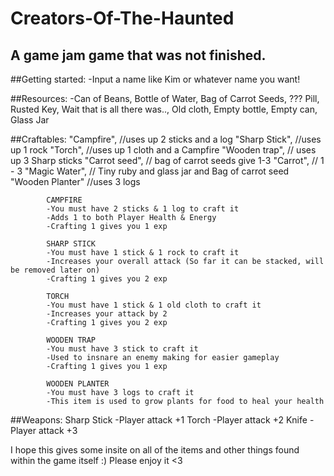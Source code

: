 # Creators-Of-The-Haunted
A game jam game that was not finished.
------------------------------------------

##Getting started:
-Input a name like Kim or whatever name you want!

##Resources:
-Can of Beans, Bottle of Water, Bag of Carrot Seeds, ??? Pill, Rusted Key, Wait that is all there was.., Old cloth, Empty bottle, Empty can, Glass Jar

##Craftables:
            "Campfire", //uses up 2 sticks and a log
            "Sharp Stick", //uses up 1 rock
            "Torch", //uses up 1 cloth and a Campfire
            "Wooden trap", // uses up 3 Sharp sticks
            "Carrot seed", // bag of carrot seeds give 1-3
            "Carrot", // 1 - 3
            "Magic Water", // Tiny ruby and glass jar and Bag of carrot seed
            "Wooden Planter" //uses 3 logs
            
            CAMPFIRE
            -You must have 2 sticks & 1 log to craft it
            -Adds 1 to both Player Health & Energy
            -Crafting 1 gives you 1 exp
            
            SHARP STICK
            -You must have 1 stick & 1 rock to craft it
            -Increases your overall attack (So far it can be stacked, will be removed later on)
            -Crafting 1 gives you 2 exp
            
            TORCH
            -You must have 1 stick & 1 old cloth to craft it
            -Increases your attack by 2
            -Crafting 1 gives you 2 exp
            
            WOODEN TRAP
            -You must have 3 stick to craft it
            -Used to insnare an enemy making for easier gameplay
            -Crafting 1 gives you 1 exp
            
            WOODEN PLANTER
            -You must have 3 logs to craft it
            -This item is used to grow plants for food to heal your health
            
         
##Weapons:
            Sharp Stick -Player attack +1
            Torch       -Player attack +2
            Knife       -Player attack +3
         
I hope this gives some insite on all of the items and other things found within the game itself :)
Please enjoy it <3
